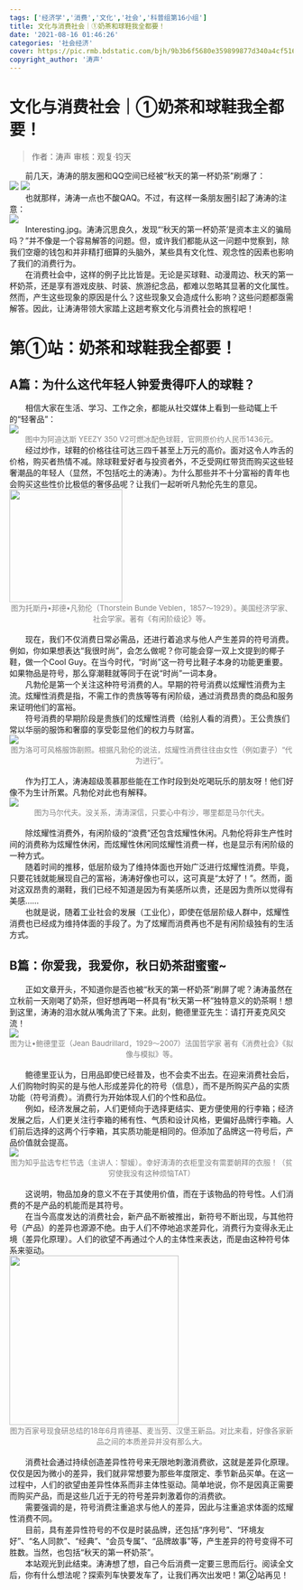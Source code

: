 ```yaml
---
tags: ['经济学','消费','文化','社会','科普组第16小组']
title: 文化与消费社会｜①奶茶和球鞋我全都要！
date: '2021-08-16 01:46:26'
categories: '社会经济'
cover: https://pic.rmb.bdstatic.com/bjh/9b3b6f5680e359899877d340a4cf5168.png
copyright_author: '涛声'
---
```


# 文化与消费社会｜①奶茶和球鞋我全都要！
> 作者：涛声
审核：观复·钧天

<div>&emsp;&emsp;前几天，涛涛的朋友圈和QQ空间已经被“秋天的第一杯奶茶”刷爆了：</div>

<img src="https://pic.rmb.bdstatic.com/bjh/66c3847b95fa62ce8407003685af1729.png"/>
<img src="https://pic.rmb.bdstatic.com/bjh/aefeb1198f7ef815c87119bb9f3a870e.png"/>

<div>&emsp;&emsp;也就那样，涛涛一点也不酸QAQ。不过，有这样一条朋友圈引起了涛涛的注意：</div>

<img src="https://pic.rmb.bdstatic.com/bjh/5a7a9c34f5d904b10ff1a0b223231ff9.png"/>

<div>&emsp;&emsp;Interesting.jpg。涛涛沉思良久，发现“‘秋天的第一杯奶茶’是资本主义的骗局吗？”并不像是一个容易解答的问题。但，或许我们都能从这一问题中觉察到，除我们空瘪的钱包和并非精打细算的头脑外，某些具有文化性、观念性的因素也影响了我们的消费行为。</div>

<div>&emsp;&emsp;在消费社会中，这样的例子比比皆是。无论是买球鞋、动漫周边、秋天的第一杯奶茶，还是享有游戏皮肤、时装、旅游纪念品，都难以忽略其显著的文化属性。然而，产生这些现象的原因是什么？这些现象又会造成什么影响？这些问题都亟需解答。因此，让涛涛带领大家踏上这趟考察文化与消费社会的旅程吧！</div>

# 第①站：奶茶和球鞋我全都要！
## A篇：为什么这代年轻人钟爱贵得吓人的球鞋？

<div>&emsp;&emsp;相信大家在生活、学习、工作之余，都能从社交媒体上看到一些动辄上千的“轻奢品”：</div>

<img src="https://pic.rmb.bdstatic.com/bjh/352b32b75c84b3351ef6f37409e53a40.png"/>
<center><font size=2px color=grey>图中为阿迪达斯 YEEZY 350 V2可燃冰配色球鞋，官网原价约人民币1436元。</font></center>

<div>&emsp;&emsp;经过炒作，球鞋的价格往往可达三四千甚至上万元的高价。面对这令人咋舌的价格，购买者热情不减。除球鞋爱好者与投资者外，不乏受网红带货而购买这些轻奢潮品的年轻人（显然，不包括吃土的涛涛）。为什么那些并不十分富裕的青年也会购买这些性价比极低的奢侈品呢？让我们一起听听凡勃伦先生的意见。</div>

<img src="https://pic.rmb.bdstatic.com/bjh/7c88d08ab7bcd867d548936fd3456aca.png" width=200/>
<center><font size=2px color=grey>图为托斯丹•邦德•凡勃伦（Thorstein Bunde Veblen，1857～1929）。美国经济学家、社会学家。著有《有闲阶级论》等。</font></center>
<br>
<div>&emsp;&emsp;现在，我们不仅消费日常必需品，还进行着追求与他人产生差异的符号消费。例如，你如果想表达“我很时尚”，会怎么做呢？你可能会穿一双上文提到的椰子鞋，做一个Cool Guy。在当今时代，“时尚”这一符号比鞋子本身的功能更重要。如果物品是符号，那么穿潮鞋就等同于在说“时尚”一词本身。</div>

<div>&emsp;&emsp;凡勃伦是第一个关注这种符号消费的人。早期的符号消费以炫耀性消费为主流。炫耀性消费是指，不需工作的贵族等等有闲阶级，通过消费昂贵的商品和服务来证明他们的富裕。</div>

<div>&emsp;&emsp;符号消费的早期阶段是贵族们的炫耀性消费（给别人看的消费）。王公贵族们常以华丽的服饰和奢靡的享受彰显他们的权力与财富。</div>

<img src="https://pic.rmb.bdstatic.com/bjh/6623f51c8c883fd5f0338b6b928ac025.png"/>
<center><font size=2px color=grey>图为洛可可风格服饰剧照。根据凡勃伦的说法，炫耀性消费往往由女性（例如妻子）“代为进行”。</font></center>
<br>
<div>&emsp;&emsp;作为打工人，涛涛超级羡慕那些能在工作时段到处吃喝玩乐的朋友呀！他们好像不为生计所累。凡勃伦对此也有解释。</div>

<img src="https://pic.rmb.bdstatic.com/bjh/cb3f7d97b2e81c119f4f8b50192a69f1.png"/>
<center><font size=2px color=grey>图为马尔代夫。没关系，涛涛深信，只要心中有沙，哪里都是马尔代夫。</font></center>
<br>
<div>&emsp;&emsp;除炫耀性消费外，有闲阶级的“浪费”还包含炫耀性休闲。凡勃伦将非生产性时间的消费称为炫耀性休闲，而炫耀性休闲同炫耀性消费一样，也是显示有闲阶级的一种方式。</div>

<div>&emsp;&emsp;随着时间的推移，低层阶级为了维持体面也开始广泛进行炫耀性消费。毕竟，只要花钱就能展现自己的富裕，涛涛好像也可以，这可真是“太好了！”。然而，面对这双昂贵的潮鞋，我们已经不知道是因为有美感所以贵，还是因为贵所以觉得有美感……</div>

<div>&emsp;&emsp;也就是说，随着工业社会的发展（工业化），即使在低层阶级人群中，炫耀性消费也已经成为维持体面的手段了。为了炫耀而消费再也不是有闲阶级独有的生活方式。</div>

## B篇：你爱我，我爱你，秋日奶茶甜蜜蜜~

<div>&emsp;&emsp;正如文章开头，不知道你是否也被“秋天的第一杯奶茶”刷屏了呢？涛涛虽然在立秋前一天刚喝了奶茶，但好想再喝一杯具有“秋天第一杯”独特意义的奶茶啊！想到这里，涛涛的泪水就从嘴角流了下来。此刻，鲍德里亚先生：请打开麦克风交流！</div>

<img src="https://pic.rmb.bdstatic.com/bjh/8430e618d42115065e60bf54e297ec41.png"/>
<center><font size=2px color=grey>图为让•鲍德里亚（Jean Baudrillard，1929～2007）法国哲学家 著有《消费社会》《拟像与模拟》等。</font></center>
<br>
<div>&emsp;&emsp;鲍德里亚认为，日用品即使已经普及，也不会卖不出去。在迎来消费社会后，人们购物时购买的是与他人形成差异化的符号（信息），而不是所购买产品的实质功能（符号消费）。消费行为开始体现人们的个性和品位。</div>

<div>&emsp;&emsp;例如，经济发展之前，人们更倾向于选择更结实、更方便使用的行李箱；经济发展之后，人们更关注行李箱的稀有性、气质和设计风格，更偏好品牌行李箱。人们前后选择的这两个行李箱，其实质功能是相同的。但添加了品牌这一符号后，产品价值就会提高。</div>

<img src="https://pic.rmb.bdstatic.com/bjh/1e3d50908ff1d3aa6c39734c8da0ac03.png"/>
<center><font size=2px color=grey>图为知乎盐选专栏节选（主讲人：黎媛）。幸好涛涛的衣柜里没有需要朝拜的衣服！（贫穷使我没有这种烦恼TAT）</font></center>
<br>
<div>&emsp;&emsp;这说明，物品加身的意义不在于其使用价值，而在于该物品的符号性。人们消费的不是产品的机能而是其符号。</div>

<div>&emsp;&emsp;在当今高度发达的消费社会，新产品不断被推出，新符号不断出现，与其他符号（产品）的差异也源源不绝。由于人们不停地追求差异化，消费行为变得永无止境（差异化原理）。人们的欲望不再通过个人的主体性来表达，而是由这种符号体系来驱动。</div>

<img src="https://pic.rmb.bdstatic.com/bjh/a4385345a2654cfd0f19abd9feb7a340.png" width=300/>
<center><font size=2px color=grey>图为百家号现食研总结的18年6月肯德基、麦当劳、汉堡王新品。对比来看，好像各家新品之间的本质差异并没有那么大。</font></center>
<br>
<div>&emsp;&emsp;消费社会通过持续创造差异性符号来无限地刺激消费欲，这就是差异化原理。仅仅是因为微小的差异，我们就非常想要为那些年度限定、季节新品买单。在这一过程中，人们的欲望由差异性体系而非主体性驱动。简单地说，你不是因真正需要而购买产品，而是这些几近于无的符号差异刺激着你的消费欲。</div>

<div>&emsp;&emsp;需要强调的是，符号消费注重追求与他人的差异，因此与注重追求体面的炫耀性消费不同。</div>

<div>&emsp;&emsp;目前，具有差异性符号的不仅是时装品牌，还包括“序列号”、“环境友好”、“名人同款”、“经典”、“会员专属”、“品牌故事”等，产生差异的符号变得不可胜数。当然，也包括“秋天的第一杯奶茶”。</div>

<div>&emsp;&emsp;本站观光到此结束。涛涛想了想，自己今后消费一定要三思而后行。阅读全文后，你有什么想法呢？探索列车快要发车了，让我们再次出发吧！第②站再见！</div>
